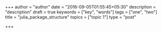 +++
author = "author"
date = "2016-09-05T01:55:45+05:30"
description = "description"
draft = true
keywords = ["key", "words"]
tags = ["one", "two"]
title = "julia_package_structure"
topics = ["topic 1"]
type = "post"

+++


